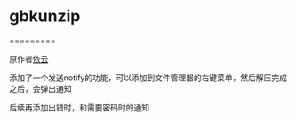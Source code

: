 # gbkunzip

=========

原作者[依云](http://lilydjwg.is-programmer.com/posts/16293)

添加了一个发送notify的功能，可以添加到文件管理器的右键菜单，然后解压完成之后，会弹出通知

后续再添加出错时，和需要密码时的通知

